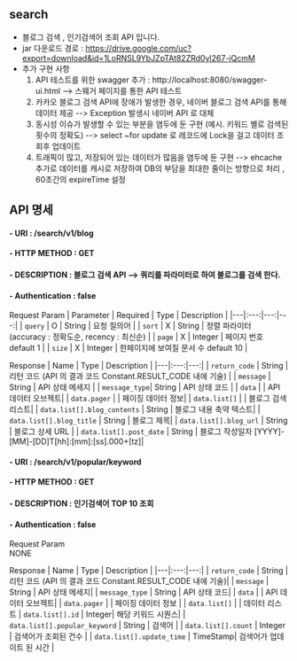## search
 - 블로그 검색  , 인기검색어 조회 API 입니다.
 - jar 다운로드 경로 : https://drive.google.com/uc?export=download&id=1LoRNSL9YbJZpTAt82ZRd0yl267-jQcmM
 - 추가 구현 사항 
   1. API 테스트를 위한 swagger 추가 : http://localhost:8080/swagger-ui.html --> 스웨거 페이지를 통한 API 테스트
   2. 카카오 블로그 검색 API에 장애가 발생한 경우, 네이버 블로그 검색 API를 통해 데이터 제공 --> Exception 발생시 네이버 API 로 대체
   3. 동시성 이슈가 발생할 수 있는 부분을 염두에 둔 구현 (예시. 키워드 별로 검색된 횟수의 정확도) --> select ~for update 로 레코드에 Lock을 걸고 데이터 조회후 업데이트
   4. 트래픽이 많고, 저장되어 있는 데이터가 많음을 염두에 둔 구현 --> ehcache 추가로 데이터를 캐시로 저장하여 DB의 부담을 최대한 줄이는 방향으로 처리 , 60초간의 expireTime 설정

## API 명세

####  - URI : /search/v1/blog
####  - HTTP METHOD : GET
####  - DESCRIPTION : 블로그 검색 API --> 쿼리를 파라미터로 하여 블로그를 검색 한다.
####  - Authentication : false

Request Param 
| Parameter | Required | Type | Description |
|---|:---:|---:|---:|
| `query` | O | String  | 요청 질의어 |
| `sort`  | X | String  | 정렬 파라미터 (accuracy : 정확도순, recency : 최신순) |
| `page`  | X | Integer | 페이지 번호 default 1 |
| `size`  | X | Integer | 한페이지에 보여질 문서 수 default 10 |

Response
| Name | Type | Description |
|---|:---:|---:|
| `return_code` |               String | 리턴 코드 (API 의 결과 코드 Constant.RESULT_CODE 내에 기술) |
| `message`     |               String | API 상태 메세지                                         |
| `message_type`|               String | API 상태 코드                                          |
| `data`        |                       | API 데이터 오브젝트|
| `data.pager`  |                       | 페이징 데이터 정보| 
| `data.list[]` |                       | 블로그 검색 리스트|
| `data.list[].blog_contents`  | String | 블로그 내용 축약 텍스트|
| `data.list[].blog_title`     | String | 블로그 제목|
| `data.list[].blog_url`       | String | 블로그 상세 URL |
| `data.list[].post_date`      | String | 블로그 작성일자 [YYYY]-[MM]-[DD]T[hh]:[mm]:[ss].000+[tz]|


####  - URI : /search/v1/popular/keyword
####  - HTTP METHOD : GET
####  - DESCRIPTION : 인기검색어 TOP 10 조회
####  - Authentication : false

Request Param
<br>NONE

Response
| Name | Type | Description |
|---|:---:|---:|
| `return_code` |                  String | 리턴 코드 (API 의 결과 코드 Constant.RESULT_CODE 내에 기술)|
| `message`      |                 String | API 상태 메세지|
| `message_type` |                 String | API 상태 코드|
| `data`         |                        | API 데이터 오브젝트|
| `data.pager`   |                        | 페이징 데이터 정보 |
| `data.list[]`  |                        | 데이터 리스트 
| `data.list[].id` |                Integer|   해당 키워드 시퀀스|
| `data.list[].popular_keyword` |   String |   검색어 |
| `data.list[].count`            | Integer |  검색어가 조회된 건수 |
| `data.list[].update_time`      | TimeStamp| 검색어가 업데이트 된 시간 |






